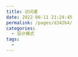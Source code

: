 ```yaml
---
title: 访问者
date: 2022-06-11 21:24:45
permalink: /pages/d342b4/
categories:
  - 设计模式
tags:
  - 
---
```

